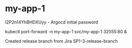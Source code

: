 # my-app-1
I2P2n14YhBHDXUyy  - Argocd initial password

kubectl port-forward -n my-app-1 svc/my-app-1 32555:80 &

Created release branch from Jira SP1-3-release-branch